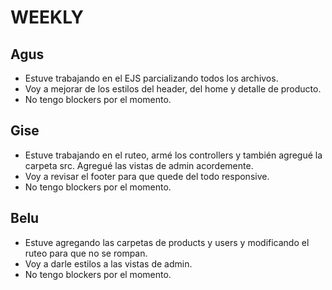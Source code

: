 # WEEKLY
## Agus
* Estuve trabajando en el EJS parcializando todos los archivos.
* Voy a mejorar de los estilos del header, del home y detalle de producto.
* No tengo blockers por el momento.
## Gise
* Estuve trabajando en el ruteo, armé los controllers y también agregué la carpeta src. Agregué las vistas de admin acordemente.
* Voy a revisar el footer para que quede del todo responsive.
* No tengo blockers por el momento.
## Belu
* Estuve agregando las carpetas de products y users y modificando el ruteo para que no se rompan. 
* Voy a darle estilos a las vistas de admin.
* No tengo blockers por el momento.
